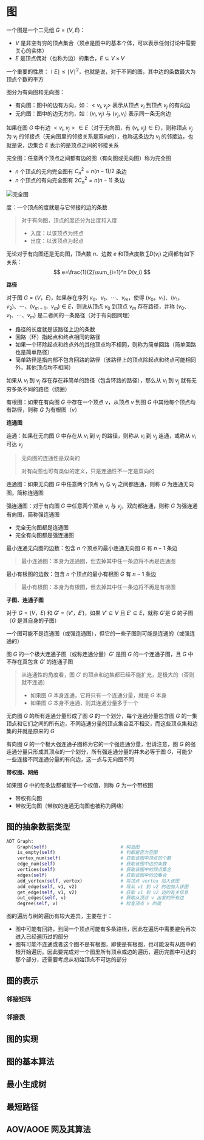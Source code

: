# 图

一个图是一个二元组 $G=(V,E)$：

+ $V$ 是非空有穷的顶点集合（顶点是图中的基本个体，可以表示任何讨论中需要关心的实体）
+ $E$ 是顶点偶对（也称为边）的集合，$E\subseteq V\times V$

一个重要的性质：$\mid E\mid \leq \mid V\mid ^2$，也就是说，对于不同的图，其中边的条数最大为顶点个数的平方



图分为有向图和无向图：

+ 有向图：图中的边有方向，如：$<v_i,v_j>$ 表示从顶点 $v_i$ 到顶点 $v_j$ 的有向边
+ 无向图：图中的边无方向，如：$(v_i,v_j)$ 与 $(v_j,v_i)$ 表示同一条无向边



如果在图 $G$ 中有边 $<v_i, v_j>\in E$（对于无向图，有 $(v_i,v_j)\in E$），则称顶点 $v_j$ 为 $v_i$ 的邻接点（无向图里的邻接关系是双向的），也称这条边为 $v_i$ 的邻接边，也就是说，边集合 $E$ 表示的是顶点之间的邻接关系



完全图：任意两个顶点之间都有边的图（有向图或无向图）称为完全图

+ $n$ 个顶点的无向完全图有 $C_n^2=n(n-1)/2$ 条边
+ $n$ 个顶点的有向完全图有 $2C_n^2=n(n-1)$ 条边

![完全图](https://ss3.bdstatic.com/70cFv8Sh_Q1YnxGkpoWK1HF6hhy/it/u=348156199,1935306188&fm=26&gp=0.jpg)



度：一个顶点的度就是与它邻接的边的条数

> 对于有向图，顶点的度还分为出度和入度
>
> + 入度：以该顶点为终点
> + 出度：以该顶点为起点

无论对于有向图还是无向图，顶点数 $n$、边数 $e$ 和顶点度数 $\sum D(v_i)$ 之间都有如下关系：
$$
e=\frac{1}{2}\sum_{i=1}^n D(v_i)
$$


**路径**

对于图 $G=(V，E)$，如果存在序列 $v_0、v_1、\cdots 、v_m$，使得 $(v_0，v_1)、(v_1，v_2)、\cdots 、(v_{m-1}，v_m)\in E$，则说从顶点 $v_0$ 到顶点 $v_m$ 存在路径，并称 $(v_0、v_1、\cdots、v_m)$ 是二者间的一条路径（对于有向图同理）

+ 路径的长度就是该路径上边的条数
+ 回路（环）指起点和终点相同的路径
+ 如果一个环除起点和终点外的其他顶点均不相同，则称为简单回路（简单回路也是简单路径）
+ 简单路径是指内部不包含回路的路径（该路径上的顶点除起点和终点可能相同外，其他顶点均不相同）

如果从 $v_i$ 到 $v_j$ 存在存在非简单的路径（包含环路的路径），那么从 $v_i$ 到 $v_j$ 就有无穷多条不同的路径（绕圈）



有根图：如果在有向图 $G$ 中存在一个顶点 $v$，从顶点 $v$ 到图 $G$ 中其他每个顶点均有路径，则称 $G$ 为有根图（$v$）



**连通图**

连通：如果在无向图 $G$ 中存在从 $v_i$ 到 $v_j$ 的路径，则称从 $v_i$ 到 $v_j$ 连通，或称从 $v_i$ 可达 $v_j$

> 无向图的连通性是双向的
>
> 对有向图也可有类似的定义，只是连通性不一定是双向的

连通图：如果无向图 $G$ 中任意两个顶点 $v_i$ 与 $v_j$ 之间都连通，则称 $G$ 为连通无向图，简称连通图

强连通图：对于有向图 $G$ 中任意两个顶点 $v_i$ 与 $v_j$，双向都连通，则称 $G$ 为强连通有向图，简称强连通图

+ 完全无向图都是连通图
+ 完全有向图都是强连通图

最小连通无向图的边数：包含 $n$ 个顶点的最小连通无向图 $G$ 有 $n-1$ 条边

> 最小连通图：本身为连通图，但去掉其中任一条边将不再是连通图

最小有根图的边数：包含 $n$ 个顶点的最小有根图 $G$ 有 $n-1$ 条边

> 最小有根图：本身为有根图，但去掉其中任一条边将不再是有根图



**子图、连通子图**

对于 $G=(V，E)$ 和 $G'=(V'，E')$，如果 $V'\subseteq V$ 且 $E'\subseteq E$，就称 $G'$是 $G$ 的子图（$G$ 是其自身的子图）

一个图可能不是连通图（或强连通图），但它的一些子图则可能是连通的（或强连通的）



图 $G$ 的一个极大连通子图（或称连通分量）$G'$ 是图 $G$ 的一个连通子图，且 $G$ 中不存在真包含 $G'$ 的连通子图

> 从连通性的角度看，图 $G'$ 的顶点和边集都已经不能扩充，是极大的（否则就不连通）
>
> + 如果图 $G$ 本身连通，它将只有一个连通分量，就是 $G$ 本身
> + 如果图 $G$ 本身不连通，则其连通分量多于一个

无向图 $G$ 的所有连通分量形成了图 $G$ 的一个划分，每个连通分量包含图 $G$ 的一集顶点和它们之间的所有边，不同连通分量的顶点集合互不相交，而这些顶点集和边集的并就是原来的 $G$



有向图 $G$ 的一个极大强连通子图称为它的一个强连通分量，但请注意，图 $G$ 的强连通分量只形成其顶点的一个划分，所有强连通分量的并未必等于图 $G$，可能少一些连接不同连通分量的有向边，这一点与无向图不同



**带权图、网络**

如果图 $G$ 中的每条边都被赋予一个权值，则称 $G$ 为一个带权图

+ 带权有向图
+ 带权无向图（带权的连通无向图也被称为网络）





## 图的抽象数据类型

```python
ADT Graph:
    Graph(self)                           # 构造图
    is_empty(self)                        # 判断是否为空图
    vertex_num(self)                      # 获取该图中顶点的个数
    edge_num(self)                        # 获取该图中边的条数
    vertices(self)                        # 获取该图中的顶点集合
    edges(self)                           # 获取该图中的边集合
    add_vertex(self, vertex)              # 将顶点 vertex 加入该图
    add_edge(self, v1, v2)                # 将从 v1 到 v2 的边加入该图
    get_edge(self, v1, v2)                # 获取 v1 到 v2 边的有关信息
    out_edges(self, v)                    # 获取从顶点 v 出发的所有边
    degree(self, v)                       # 检查顶点 v 的度
```

图的遍历与树的遍历有较大差异，主要在于：

+ 图中可能有回路，到同一个顶点可能有多条路径，因此在遍历中需要避免再次进入已经遍历过的部分
+ 图有可能不连通或者这个图不是有根图，即使是有根图，也可能没有从图中的根开始遍历。因此要完成对一个图里所有顶点或边的遍历，遍历完图中可达的那个部分，还需要考虑从初始顶点不可达的部分





## 图的表示









### 邻接矩阵





### 邻接表









## 图的实现





## 图的基本算法





## 最小生成树





## 最短路径







## AOV/AOOE 网及其算法





